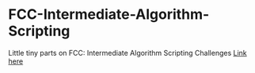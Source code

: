 # FCC-Intermediate-Algorithm-Scripting
Little tiny parts on FCC: Intermediate Algorithm Scripting Challenges
[Link here](https://www.freecodecamp.org/learn/javascript-algorithms-and-data-structures/intermediate-algorithm-scripting/)

